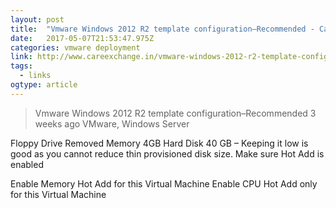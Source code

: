 ```yaml
---
layout: post 
title:  "Vmware Windows 2012 R2 template configuration–Recommended - CareExchange.in" 
date:   2017-05-07T21:53:47.975Z 
categories: vmware deployment  
link: http://www.careexchange.in/vmware-windows-2012-r2-template-configurationrecommended/ 
tags:
  - links
ogtype: article 
---
```


> Vmware Windows 2012 R2 template configuration–Recommended
3 weeks ago	VMware, Windows Server



Floppy Drive Removed
Memory 4GB
Hard Disk 40 GB – Keeping it low is good as you cannot reduce thin provisioned disk size.
Make sure Hot Add is enabled

Enable Memory Hot Add for this Virtual Machine
Enable CPU Hot Add only for this Virtual Machine